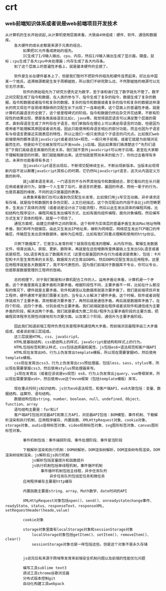 # crt
### web前端知识体系或者说是web前端项目开发技术

	从计算机的生长开始说起,从计算机使用层面来看，大致由4块组成：硬件、软件、通信和数据库。
		各大硬件的成长史都是来源于元素的组合。
			如果把IC元件看成原始的祖先。
			IC生成了I/O输入输出、cpu、内存，然后I/O输入输出生成了显示器，键盘，鼠标；cpu生成了各大cpu中央处理器；内存生成了各大内存条。
		到了这个层面上的普遍性矛盾上，就是基本硬件的全貌了。

		软件是生长在硬件基本上了，但是我们暂时不把软件的祖先和硬件连贯起来，好比在中国某一个姓氏，追溯根源都是生发于周朝姬姓，所以我们不研究那么远，不然那姬姓的根源可以无穷无尽求索。
			软件的原始祖先为了研究方便先定为数字，至于谁和谁们生了数字就先不管了。数字之间交配生成了指令和数据，在人类的参与下，指令生成了复杂的指令，数据生成了复杂的数据，指令和数据或者指令和复杂的数据，复杂的指令和数据或者复杂的指令和复杂的数据这样漫长的而又现在不容易缕清脉络的交配生长下出现了一连串结果，这个层面上的普遍性矛盾，就是计算机机器语言的全貌了，这个是里程碑式的阶段。指令和数据仍然在杂交开花结果，不断有阶段性的结果出现，便是各类高级语言比如c，java等。我觉得底层语言可以满足整个层面的需求，直到母语言生成了并列存在子语言，他们单独存在理论上可以满足母语言的功能，但是因为使用者不能理解其原因或者说先祖，因此只能使用和母语言相比的部分功能，而且也因为子语言有与母语言更接近实践表层的特性，所以让我们一般只发扬这个子语言的闪光点。比如我们web前端使用的脚本语言javaScript或者说ES6+规范，一般只用于前端，或者它就是为前端浏览器而生的，但是如今它也被发现可以开发node.js后端。因此如果我们搞清楚这个“先烈们语言”于我们高级语言直接的历史关系，我们就不意外javaScript可以用于后端，甚至在大家都不理解和接受的时期，我们就能推断出来。这恐怕就是预测未来的能力了，你向过去看得有多远，未来你也能看得有多远！
			当javaScript语言出现后，不断得交配继续生长，不断出现新版本。当版本出现得新内容不足以颠覆javaScript其核心的时期，它仍然叫javaScript语言，这次从内涵定义方面的称呼。
			就js脚本语言来说，一门语言的不与外界其他指令和数据结合，那它看似的生长只是应用或者是说行为，就像一个人生育了后代，是语言的更替，基因的传递，而他一辈子的行为，也是其基因的缘故，不同的这只是基因的表象。
			从表象来看我们也可以看到伪交配生长发育，比如我们用js写交互动画、异步请求还有存储，就是指令和数据的复杂伪交配，上文已经描述。这个伪交配出的内容不会比js的范畴更多，生发出了具体的流程（或者说是设计出了功能流程），然后以此生发出具体的编程风格，比如结构化程序设计。编程风格生发出编写方式，比如有面向组件编程，面向对象编程。然后编写方式生发了具体的程序，就是一个项目了。
		通信方面呢，由建立的硬件之间的联系，这个称呼为实体层的普遍矛盾生发出Mac地址特殊矛盾，我们称呼为链接层。由此又生发出IP地址来，被称为网络层，网络层生发出TCP端口的传输层，传输层生发出具体数据体，被称为应用层，比如有我们将重点理解和使用的http协议。

		只剩下数据库了，它是怎么发育的呢？就我现在粗浅的理解，从内存开始，繁殖生发数据文件，培育出插入、获取、更新、删除来，再就是在这些增删改查换基础上生发出SQL语言或者说是规范，SQL语言再生出了数据库方式（这里也是基因的外在行为或者说是表象），包括：卡片型和卡片型生育而来的关系型。数据库方式生育出DBMS，然后DBMS交配生育出应用程序。这里应用程序就是各大数据库了，我不写代表性的，因为我们前端对于数据库不专业，你可以专业，但是那是数据管理的工程师的饭碗。

		总的梳理下，对于我们都是和计算机配合工作的人。运用矛盾论来看，计算机是一个矛盾，这个矛盾里面有主要矛盾和次要矛盾，根据阶段性不同，主要矛盾不一样，比如在什么都没有的情况下，硬件就是主要矛盾，软件和通信以及数据库就是次要矛盾了。我们是前端项目开发工程师，硬件通常不是我们需要关注的，当专业人士解决了硬件矛盾，这个时候，软件或者说程序就成为了主要矛盾，其他都是次要矛盾了，再然后就是通信矛盾，再后就是数据库矛盾了。在四个阶段，这四个矛盾，分别会成为主要矛盾。我们前端就是在程序或者说软件和通信成为主要矛盾的阶段，解决这两个矛盾。我们就是要成为第二阶段/程序为主要矛盾阶段的主要方面，把编程具体程序无限性间接地将为次要方面。以及第三个阶段，通信升为主要矛盾阶段。

		因此我们知道前端工程师负责任务是程序和通信两大矛盾，而前端浏览器程序由三大矛盾组成，或者说前端三层组成。
		这三层就是HTML、css、javaScript。
		HTML是基础结构，css是结构上的样式，javaScript是结构和样式上的行为。
		HTML包括标签和默认样式，css包括选择器和属性，js包括es6+语法规范和客户端API
		HTML现在发育出H5，行为上伪发育出template模板，所以现在需要掌握H5，然后使用template模板。
		css现在发育出css3，行为上伪发育出css预处理器，包括less，sass，stylus等，所以现在需要掌握css3，然后使用stylus预处理器来写。
		js现在发育出（或者应该说是es规范）es6，行为上伪发育出jquery，vue等框架来，所以现在需要掌握es6+，然后使用vue这个mvvm框架（包括template模板）来写。

		现在重点捋捋js知识结构，js分为es6语法规范，和客户端API，es6大致包括：变量、数据结构、运算符、语句结构。
		数据结构包括string、number、boolean、null、undefined、Object、function、array
		语句结构主要是：for和if
		客户端API包括浏览器API和第三方API，浏览器API包括：BOM模型、事件机制、下载解析渲染和执行机制、应用程序缓存、内置函数、XMLHttpRequest对象、cookie对象、storage对象、audio音频标签对象、video视频标签对象、svg图形标签对象、canvas图形标签对象。

			事件机制包括：事件捕获阶段、事件处理阶段、事件冒泡阶段

			下载解析渲染和执行机制：DOM树解析，DOM渲染树解析，DOM渲染树布局渲染，DOM渲染树绘制渲染，js解析后js执行机制
				js解析包括变量提升和函数提升
				js执行机制包括单线程机制，事件循环机制
					事件循环机制包括主线程，异步任务队列
						异步任务队列包括宏任务和微任务
		    应用程序缓存主要是http缓存

		    内置函数主要是string、array、Math数学、date时间的API

		    XMLHttpRequest对象包括open()、send()、onreadystatechange事件、readyState、status、responseText、responseXML、setRequestHeader(heade,value)

		    cookie对象

		    storage对象里面有localStorage对象和sessionStorage对象
		    	localStorage对象包括getItem()、setItem()、removeItem()、clear()
		    	sessionStorage对象也是一样包括这些。但是这个对象不是永久存储


		    js说完后有来源于跨域等发育来前端安全机制问题以及前端的性能优化问题
		    
		    编写工具sublime text3
		    调试工具chrome谷歌浏览器
		    分布式版本控制git
		    自动化构建工具webpack






